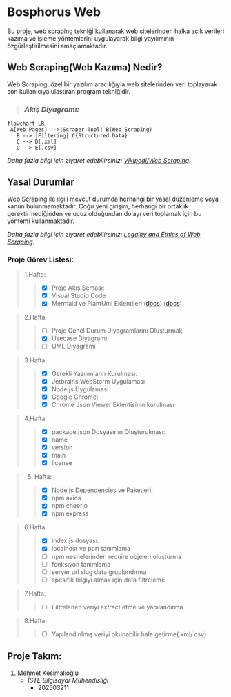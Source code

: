 # Bosphorus Web 

 Bu proje, web scraping tekniği kullanarak web sitelerinden halka açık verileri kazıma ve işleme yöntemlerini uygulayarak bilgi yayılımının özgürleştirilmesini amaçlamaktadır.


## Web Scraping(Web Kazıma) Nedir?

Web Scraping, özel bir yazılım aracılığıyla web sitelerinden veri toplayarak son kullanıcıya ulaştıran program tekniğidir.

> ### _Akış Diyagramı:_

```mermaid
flowchart LR
 A[Web Pages] -->|Scraper Tool| B(Web Scraping)
   B --> |Filtering| C{Structured Data}
   C --> D[.xml]
   C --> E[.csv]
```






_Daha fazla bilgi için ziyaret edebilirsiniz: [Vikipedi/Web Scraping](https://tr.wikipedia.org/wiki/Web_kaz%C4%B1ma)._





## Yasal Durumlar

Web Scraping ile ilgili mevcut durumda herhangi bir yasal düzenleme veya kanun bulunmamaktadır. Çoğu yeni girişim, herhangi bir ortaklık gerektirmediğinden ve ucuz olduğundan dolayı veri toplamak için bu yöntemi kullanmaktadır.


_Daha fazla bilgi için ziyaret edebilirsiniz: [Legality and Ethics of Web Scraping](https://www.researchgate.net/publication/352014123_Legality_and_Ethics_of_Web_Scraping)._



### Proje Görev Listesi:
> 1.Hafta:
>>- [x] Proje Akış Şeması:
>>  - [x]  Visual Studio Code
 >> - [x]  Mermaid ve PlantUml Eklentileri ([docs](https://mermaid-js.github.io/mermaid/#/)) ([docs](https://plantuml.com/))

> 2.Hafta:  
>>- [ ] Proje Genel Durum Diyagramlarını Oluşturmak
  >>- [x] Usecase Diyagramı
  >>- [ ] UML Diyagramı

> 3.Hafta:
>>- [x] Gerekli Yazılımların Kurulması:
  >>- [x]  Jetbrains WebStorm Uygulaması 
  >>- [x]  Node.js Uygulaması
  >>- [x]  Google Chrome:
   >>- [x]  Chrome Json Viewer Eklentisinin kurulması

> 4.Hafta:
>>- [x] package.json Dosyasının Oluşturulması:
  >>- [x] name
  >>- [x] version
  >>- [x] main 
  >>- [x] license

> 5. Hafta:
>>- [x] Node.js Dependencies ve Paketleri:
  >>- [x] npm axios
  >>- [x] npm cheerio
  >>- [x] npm express

> 6.Hafta
>>- [x] index.js dosyası: 
 >> - [x]  localhost ve port tanımlama
  >>- [ ]  npm nesnelerinden require objeleri oluşturma
  >>- [ ]  fonksiyon tanımlama
  >>- [ ]  server url slug data gruplandırma
  >>- [ ]  spesifik bilgiyi almak için data filtreleme

> 7.Hafta:
>>- [ ]  Filtrelenen veriyi extract etme ve yapılandırma

> 8.Hafta:
>>- [ ]  Yapılandırılmış veriyi okunabilir hale getirme(.xml/.csv)

## Proje Takım:

1. Mehmet Kesimalioğlu
   - _İSTE Bilgisayar Mühendisliği_
     - 202503211


